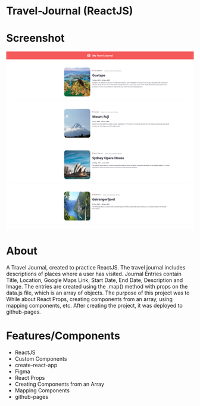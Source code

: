 # Travel-Journal (ReactJS)

# Screenshot
<img src="screenshot.png" />

# About
A Travel Journal, created to practice ReactJS. The travel journal includes descriptions of places where a user has visited. Journal Entries contain Title, Location, Google Maps Link, Start Date, End Date, Description and Image. 
The entries are created using the .map() method with props on the data.js file, which is an array of objects. The purpose of this project was to While about React Props, creating components from an array, using mapping components, etc. After creating the project, it was deployed to github-pages.

# Features/Components
- ReactJS
- Custom Components
- create-react-app
- Figma
- React Props
- Creating Components from an Array
- Mapping Components
- github-pages
